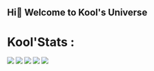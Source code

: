 ## Hi👋 Welcome to Kool's Universe


# Kool'Stats :

![](http://github-profile-summary-cards.vercel.app/api/cards/profile-details?username=koulienathalie&theme=gotham)
![](http://github-profile-summary-cards.vercel.app/api/cards/most-commit-language?username=koulienathalie&theme=gotham)
![](http://github-profile-summary-cards.vercel.app/api/cards/repos-per-language?username=koulienathalie&theme=gotham)
![](http://github-profile-summary-cards.vercel.app/api/cards/stats?username=koulienathalie&theme=gotham)
![](http://github-profile-summary-cards.vercel.app/api/cards/productive-time?username=koulienathalie&theme=gotham&utcOffset=8)
